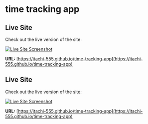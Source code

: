 # time tracking app
## Live Site

Check out the live version of the site:

[![Live Site Screenshot](https://via.placeholder.com/800x400.png?text=Live+Site+Screenshot)](https://itachi-555.github.io/time-tracking-app)

**URL:** [https://itachi-555.github.io/time-tracking-app](https://itachi-555.github.io/time-tracking-app)

## Live Site

Check out the live version of the site:

[![Live Site Screenshot](https://itachi-555.github.io/time-tracking-app/800x400.png?text=Live+Site+Screenshot)](https://itachi-555.github.io/time-tracking-app)

**URL:** [https://itachi-555.github.io/time-tracking-app](https://itachi-555.github.io/time-tracking-app)

